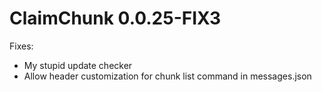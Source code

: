 # ClaimChunk 0.0.25-FIX3

Fixes:
* My stupid update checker
* Allow header customization for chunk list command in messages.json
